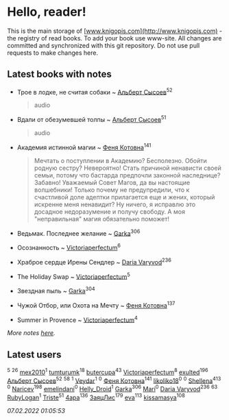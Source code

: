 # Hello, reader!
This is the main storage of [www.knigopis.com](http://www.knigopis.com) - the registry of read books.
To add your book use www-site. All changes are committed and synchronized with this git repository.
Do not use pull requests to make changes here.


## Latest books with notes
* Трое в лодке, не считая собаки ~ [Альберт Сысоев](users/474/47446642-vkontakte)<sup>52</sup>
    > audio

* Вдали от обезумевшей толпы ~ [Альберт Сысоев](users/474/47446642-vkontakte)<sup>51</sup>
    > audio

* Академия истинной магии ~ [Феня Котовна](users/109/109746193906459706720-google)<sup>141</sup>
    > Мечтать о поступлении в Академию? Бесполезно. Обойти родную сестру? Невероятно! Стать причиной ненависти своей семьи, потому что бастарда предпочли законной наследнице? Забавно! Уважаемый Совет Магов, да вы настоящие волшебники! Только почему не предупредили, что к счастливой доле адептки прилагается еще и жених, который искренне меня ненавидит? Ну ничего, я исправлю это досадное недоразумение и получу свободу. А моя "неправильная" магия обязательно поможет!

* Ведьмак. Последнее желание ~ [Garka](users/115/115753719718250012620-google)<sup>306</sup>

* Осознанность ~ [Victoriaperfectum](users/117/117396356938980769291-google)<sup>6</sup>

* Храброе сердце Ирены Сендлер ~ [Daria Varyvod](users/829/829893410524253-facebook)<sup>236</sup>

* The Holiday Swap ~ [Victoriaperfectum](users/117/117396356938980769291-google)<sup>5</sup>

* Звездная пыль ~ [Garka](users/115/115753719718250012620-google)<sup>304</sup>

* Чужой Отбор, или Охота на Мечту ~ [Феня Котовна](users/109/109746193906459706720-google)<sup>137</sup>

* Summer in Provence ~ [Victoriaperfectum](users/117/117396356938980769291-google)<sup>4</sup>


_More notes [here](latest_books_with_notes.md)._


## Latest users
[](users/105/105846473445372565783-google)<sup>5</sup> 
[](users/118/118248226132797004598-google)<sup>26</sup> 
[mex2010](users/165/165757300-vkontakte)<sup>1</sup> 
[tumturumk](users/135/135685382-vkontakte)<sup>18</sup> 
[butercupa](users/193/193697993-vkontakte)<sup>43</sup> 
[Victoriaperfectum](users/117/117396356938980769291-google)<sup>8</sup> 
[exulted](users/100/100599204551896265722-google)<sup>196</sup> 
[Альберт Сысоев](users/474/47446642-vkontakte)<sup>52</sup> 
[](users/128/128917939-vkontakte)<sup>58</sup> 
[](users/112/112324157790597450843-google)<sup>1</sup> 
[Veydar](users/869/86968033-vkontakte)<sup>1</sup> 
[](users/116/116776822404079644648-google)<sup>0</sup> 
[Феня Котовна](users/109/109746193906459706720-google)<sup>141</sup> 
[likoliko18](users/548/548816179-vkontakte)<sup>0</sup> 
[](users/732/73253763-yandex)<sup>0</sup> 
[Shellena](users/134/13413591548892934957-mailru)<sup>413</sup> 
[](users/112/112196802816046333273-google)<sup>0</sup> 
[Naricev](users/107/107090515204537133928-google)<sup>198</sup> 
[emelindani](users/374/374393550-vkontakte)<sup>0</sup> 
[Helly_Droid](users/104/104513622258012193866-google)<sup>1</sup> 
[Garka](users/115/115753719718250012620-google)<sup>306</sup> 
[Mari](users/990/9903107-vkontakte)<sup>0</sup> 
[Daria Varyvod](users/829/829893410524253-facebook)<sup>236</sup> 
[](users/153/1537586159620888-facebook)<sup>63</sup> 
[RubyLogan](users/112/112596494931263806964-google)<sup>1</sup> 
[Triste](users/517/5175580462988229760-mailru)<sup>51</sup> 
[4apa](users/117/117392596378069249667-google)<sup>136</sup> 
[ЗаяцЛис](users/112/112388384595246311466-google)<sup>179</sup> 
[eva](users/111/111656270551033014778-google)<sup>113</sup> 
[kissamasya](users/684/68439978-vkontakte)<sup>108</sup> 


_07.02.2022 01:05:53_

